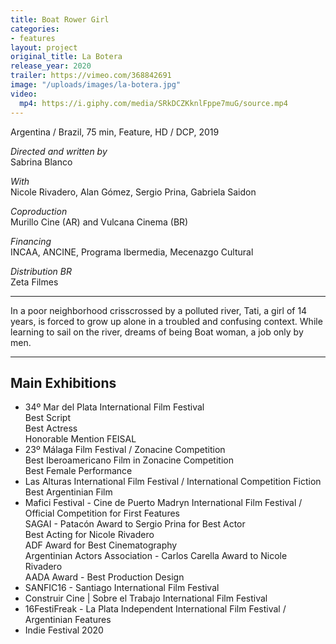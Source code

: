 ```yaml
---
title: Boat Rower Girl
categories:
- features
layout: project
original_title: La Botera
release_year: 2020
trailer: https://vimeo.com/368842691
image: "/uploads/images/la-botera.jpg"
video:
  mp4: https://i.giphy.com/media/SRkDCZKknlFppe7muG/source.mp4
---
```


Argentina / Brazil, 75 min, Feature, HD / DCP, 2019

_Directed and written by_  
Sabrina Blanco

_With_  
Nicole Rivadero, Alan Gómez, Sergio Prina, Gabriela Saidon

_Coproduction_  
Murillo Cine (AR) and Vulcana Cinema (BR)

_Financing_  
INCAA, ANCINE, Programa Ibermedia, Mecenazgo Cultural

_Distribution BR_  
Zeta Filmes

---

In a poor neighborhood crisscrossed by a polluted river, Tati, a girl of 14 years, is forced to grow up alone in a troubled and confusing context. While learning to sail on the river, dreams of being Boat woman, a job only by men.

---

## Main Exhibitions

- 34º Mar del Plata International Film Festival  
  Best Script  
  Best Actress  
  Honorable Mention FEISAL
- 23º Málaga Film Festival / Zonacine Competition  
  Best Iberoamericano Film in Zonacine Competition  
  Best Female Performance
- Las Alturas International Film Festival / International Competition Fiction  
  Best Argentinian Film
- Mafici Festival - Cine de Puerto Madryn International Film Festival / Official Competition for First Features  
  SAGAI - Patacón Award to Sergio Prina for Best Actor  
  Best Acting for Nicole Rivadero  
  ADF Award for Best Cinematography  
  Argentinian Actors Association - Carlos Carella Award to Nicole Rivadero  
  AADA Award - Best Production Design
- SANFIC16 - Santiago International Film Festival
- Construir Cine | Sobre el Trabajo International Film Festival
- 16FestiFreak - La Plata Independent International Film Festival / Argentinian Features
- Indie Festival 2020
